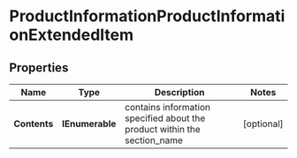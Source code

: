 # ProductInformationProductInformationExtendedItem


## Properties

| Name | Type | Description | Notes |
|------------ | ------------- | ------------- | -------------|
**Contents** | **IEnumerable<ProductInformationRows>** | contains information specified about the product within the section_name |[optional]|